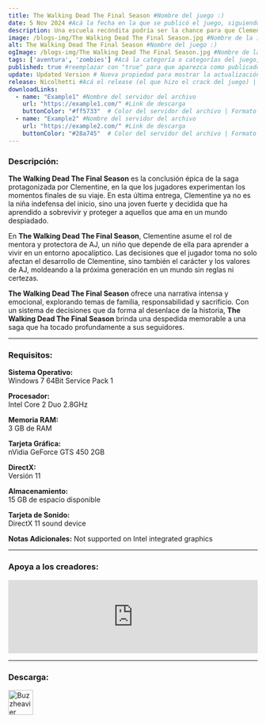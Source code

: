 ```yaml
---
title: The Walking Dead The Final Season #Nombre del juego :)
date: 5 Nov 2024 #Acá la fecha en la que se publicó el juego, siguiendo este formato: Dia "30", Mes "Oct", Año "2024" = como debe quedar: 30 Oct 2024
description: Una escuela recóndita podría ser la chance para que Clementine al fin tenga un hogar, pero protegerla conllevará un sacrificio. #Acá una mini descripción del juego
image: /blogs-img/The Walking Dead The Final Season.jpg #Nombre de la imagen, por lo general es exactamente el mismo nombre que el juego excluyendo lo ":" (Dos puntos)
alt: The Walking Dead The Final Season #Nombre del juego :)
ogImage: /blogs-img/The Walking Dead The Final Season.jpg #Nombre de la imagen, por lo general es exactamente el mismo nombre que el juego excluyendo lo ":" (Dos puntos)
tags: ['aventura', 'zombies'] #Acá la categoría o categorías del juego, si es más de una se coloca en este formato: ['categoría1', 'categoría2']
published: true #reemplazar con "true" para que aparezca como publicado
update: Updated Version # Nueva propiedad para mostrar la actualización | Formato: v1.0.0
release: Nicolhetti #Acá el release (el que hizo el crack del juego) | Formato: Nicolhetti
downloadLinks:
  - name: "Example1" #Nombre del servidor del archivo
    url: "https://example1.com/" #Link de descarga
    buttonColor: "#ff5733"  # Color del servidor del archivo | Formato hexadecimal | MediaFire: #0171F0 | Buzzheavier: #FF6600 |
  - name: "Example2" #Nombre del servidor del archivo
    url: "https://example2.com/" #Link de descarga
    buttonColor: "#28a745"  # Color del servidor del archivo | Formato hexadecimal | MediaFire: #0171F0 | Buzzheavier: #FF6600 |
---
```


<!--En VSCode seleccionando una palabra, por ejemplo: "The Walking Dead The Final Season" y apretando Ctrl+F2 se seleccionan todas las palabras iguales-->

### Descripción:
**The Walking Dead The Final Season** es la conclusión épica de la saga protagonizada por Clementine, en la que los jugadores experimentan los momentos finales de su viaje. En esta última entrega, Clementine ya no es la niña indefensa del inicio, sino una joven fuerte y decidida que ha aprendido a sobrevivir y proteger a aquellos que ama en un mundo despiadado.

En **The Walking Dead The Final Season**, Clementine asume el rol de mentora y protectora de AJ, un niño que depende de ella para aprender a vivir en un entorno apocalíptico. Las decisiones que el jugador toma no solo afectan el desarrollo de Clementine, sino también el carácter y los valores de AJ, moldeando a la próxima generación en un mundo sin reglas ni certezas.

**The Walking Dead The Final Season** ofrece una narrativa intensa y emocional, explorando temas de familia, responsabilidad y sacrificio. Con un sistema de decisiones que da forma al desenlace de la historia, **The Walking Dead The Final Season** brinda una despedida memorable a una saga que ha tocado profundamente a sus seguidores.
<!--Prompt para Chat-GPT: Hazme una descripción para el juego "The Walking Dead The Final Season" y cada que menciones "The Walking Dead The Final Season" ponlo en negrita -->

---

### Requisitos:
**Sistema Operativo:**  
Windows 7 64Bit Service Pack 1

**Procesador:**  
Intel Core 2 Duo 2.8GHz

**Memoria RAM:**  
3 GB de RAM

**Tarjeta Gráfica:**  
nVidia GeForce GTS 450 2GB

**DirectX:**  
Versión 11

**Almacenamiento:**  
15 GB de espacio disponible

**Tarjeta de Sonido:**  
DirectX 11 sound device

**Notas Adicionales:**
Not supported on Intel integrated graphics

<!--Si falta o sobra un requisito se quita o se agrega manteniendo el mismo formato-->

---

### Apoya a los creadores:
<iframe src="https://store.steampowered.com/widget/866800/" frameborder="0" style="background-color: transparent; width: 100% !important; aspect-ratio: 646 / 190;"></iframe>

<!--Reemplazar los numeros (AppID) del juego (en este caso 2668510) por el numero (AppID) correspondiente con el juego a publicar-->
<!--El AppID se encuentra en la URL del Juego en Steam-->

---

### Descarga:

[<img src="https://gist.github.com/cxmeel/0dbc95191f239b631c3874f4ccf114e2/raw/download.svg" alt="Buzzheavier" height="50" />](https://buzzheavier.com/f/GMgYnAlfAAA=)

<!-- # se debe reemplazar por el link de descarga-->

<!--NOMBRE-DEL-SERVICIO se debe reemplazar por el servicio donde está subido el juego-->